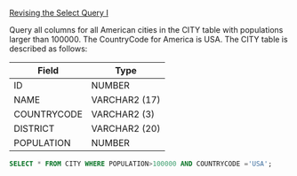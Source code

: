 [Revising the Select Query I](https://www.hackerrank.com/challenges/revising-the-select-query/problem)

Query all columns for all American cities in the CITY table with populations larger than 100000. The CountryCode for America is USA.
The CITY table is described as follows:

|    Field      |     Type      |
| ------------- | ------------- |
| ID            | NUMBER        |
| NAME          | VARCHAR2 (17) |
| COUNTRYCODE   | VARCHAR2 (3)  |
| DISTRICT      | VARCHAR2 (20) |
| POPULATION    | NUMBER        |

```sql
SELECT * FROM CITY WHERE POPULATION>100000 AND COUNTRYCODE ='USA';
```
